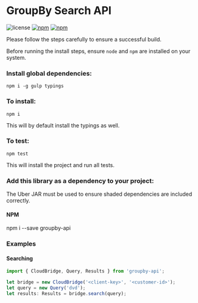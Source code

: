 GroupBy Search API
========

![license](https://img.shields.io/github/license/groupby/api-javascript.svg)
[![npm](https://img.shields.io/npm/dm/groupby-api.svg)](https://www.npmjs.com/package/groupby-api)
[![npm](https://img.shields.io/npm/v/groupby-api.svg)](https://www.npmjs.com/package/groupby-api)

Please follow the steps carefully to ensure a successful build.

Before running the install steps, ensure `node` and `npm` are installed on your system.

### Install global dependencies:

    npm i -g gulp typings

### To install:

    npm i

This will by default install the typings as well.


### To test:

    npm test

This will install the project and run all tests.


### Add this library as a dependency to your project:
The Uber JAR must be used to ensure shaded dependencies are included correctly.

#### NPM

  npm i --save groupby-api

### Examples

#### Searching

```javascript
import { CloudBridge, Query, Results } from 'groupby-api';

let bridge = new CloudBridge('<client-key>', '<customer-id>');
let query = new Query('dvd');
let results: Results = bridge.search(query);
```
